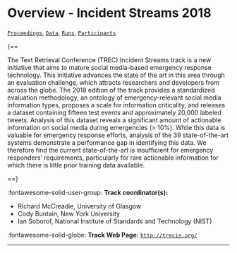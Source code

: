 # Overview - Incident Streams 2018

[`Proceedings`](./proceedings.md), [`Data`](./data.md), [`Runs`](./runs.md), [`Participants`](./participants.md)

{==

The Text Retrieval Conference (TREC) Incident Streams track is a new initiative that aims to mature social media-based emergency response technology. This initiative advances the state of the art in this area through an evaluation challenge, which attracts researchers and developers from across the globe. The 2018 edition of the track provides a standardized evaluation methodology, an ontology of emergency-relevant social media information types, proposes a scale for information criticality, and releases a dataset containing fifteen test events and approximately 20,000 labeled tweets. Analysis of this dataset reveals a significant amount of actionable information on social media during emergencies (> 10%). While this data is valuable for emergency response efforts, analysis of the 39 state-of-the-art systems demonstrate a performance gap in identifying this data. We therefore find the current state-of-the-art is insufficient for emergency responders’ requirements, particularly for rare actionable information for which there is little prior training data available.

==}

:fontawesome-solid-user-group: **Track coordinator(s):**

- Richard McCreadie, University of Glasgow 
- Cody Buntain, New York University 
- Ian Soborof, National Institute of Standards and Technology (NIST) 

:fontawesome-solid-globe: **Track Web Page:** [`http://trecis.org/`](http://trecis.org/) 

---

